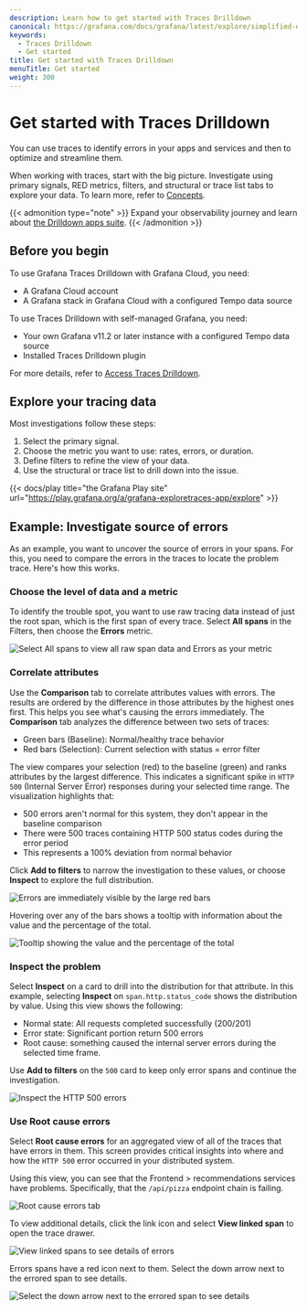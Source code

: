 ```yaml
---
description: Learn how to get started with Traces Drilldown
canonical: https://grafana.com/docs/grafana/latest/explore/simplified-exploration/traces/get-started/
keywords:
  - Traces Drilldown
  - Get started
title: Get started with Traces Drilldown
menuTitle: Get started
weight: 300
---
```


# Get started with Traces Drilldown

You can use traces to identify errors in your apps and services and then to optimize and streamline them.

When working with traces, start with the big picture.
Investigate using primary signals, RED metrics, filters, and structural or trace list tabs to explore your data.
To learn more, refer to [Concepts](../concepts/).

{{< admonition type="note" >}}
Expand your observability journey and learn about [the Drilldown apps suite](../../).
{{< /admonition >}}

<!-- Commenting out this video until we can replace it with a new one -->
<!-- {{< youtube id="a3uB1C2oHA4" >}} -->

## Before you begin

To use Grafana Traces Drilldown with Grafana Cloud, you need:

- A Grafana Cloud account
- A Grafana stack in Grafana Cloud with a configured Tempo data source

To use Traces Drilldown with self-managed Grafana, you need:

- Your own Grafana v11.2 or later instance with a configured Tempo data source
- Installed Traces Drilldown plugin

For more details, refer to [Access Traces Drilldown](../access/).

## Explore your tracing data

Most investigations follow these steps:

1. Select the primary signal.
1. Choose the metric you want to use: rates, errors, or duration.
1. Define filters to refine the view of your data.
1. Use the structural or trace list to drill down into the issue.

{{< docs/play title="the Grafana Play site" url="https://play.grafana.org/a/grafana-exploretraces-app/explore" >}}

## Example: Investigate source of errors

As an example, you want to uncover the source of errors in your spans.
For this, you need to compare the errors in the traces to locate the problem trace.
Here's how this works.

### Choose the level of data and a metric

To identify the trouble spot, you want to use raw tracing data instead of just the root span, which is the first span of every trace.
Select **All spans** in the Filters, then choose the **Errors** metric.

![Select All spans to view all raw span data and Errors as your metric](/media/docs/explore-traces/traces-drilldown-allspans-errors-red-v1.2.png "Select All spans to view all raw span data and Errors as your metric")

### Correlate attributes

Use the **Comparison** tab to correlate attributes values with errors. The results are ordered by the difference in those attributes by the highest ones first. This helps
you see what's causing the errors immediately.
The **Comparison** tab analyzes the difference between two sets of traces:

- Green bars (Baseline): Normal/healthy trace behavior
- Red bars (Selection): Current selection with status = error filter

The view compares your selection (red) to the baseline (green) and ranks attributes by the largest difference.
This indicates a significant spike in `HTTP 500` (Internal Server Error) responses during your selected time range.
The visualization highlights that:

- 500 errors aren't normal for this system, they don't appear in the baseline comparison
- There were 500 traces containing HTTP 500 status codes during the error period
- This represents a 100% deviation from normal behavior

Click **Add to filters** to narrow the investigation to these values, or choose **Inspect** to explore the full distribution.

![Errors are immediately visible by the large red bars](/media/docs/explore-traces/traces-drilldown-errors-comparison-http-status-code-v1.2.png "Errors are immediately visible by the large red bars")

Hovering over any of the bars shows a tooltip with information about the value and the percentage of the total.

![Tooltip showing the value and the percentage of the total](/media/docs/explore-traces/traces-drilldown-errors-hover-tooltip.png "Tooltip showing the value and the percentage of the total")

### Inspect the problem

Select **Inspect** on a card to drill into the distribution for that attribute.
In this example, selecting **Inspect** on `span.http.status_code` shows the distribution by value. Using this view shows the following:

- Normal state: All requests completed successfully (200/201)
- Error state: Significant portion return 500 errors
- Root cause: something caused the internal server errors during the selected time frame.

Use **Add to filters** on the `500` card to keep only error spans and continue the investigation.

![Inspect the HTTP 500 errors](/media/docs/explore-traces/traces-drilldown-errors-comparison-http-status-attr-selected-v1.2.png "Inspect the HTTP 500 errors")

### Use Root cause errors

Select **Root cause errors** for an aggregated view of all of the traces that have errors in them.
This screen provides critical insights into where and how the `HTTP 500` error occurred in your distributed system.

Using this view, you can see that the Frontend > recommendations services have problems. Specifically, that the `/api/pizza` endpoint chain is failing.

![Root cause errors tab](/media/docs/explore-traces/traces-drilldown-root-cause-errors-v1.2.png "Root cause errors tab")

To view additional details, click the link icon and select **View linked span** to open the trace drawer.

![View linked spans to see details of errors](/media/docs/explore-traces/traces-drilldown-root-cause-trace-drawer-v1.2.png "View linked spans to see details of errors")

Errors spans have a red icon next to them. Select the down arrow next to the errored span to see details.

![Select the down arrow next to the errored span to see details](/media/docs/explore-traces/traces-drilldown-root-cause-trace-expanded-v1.2.png "Select the down arrow next to the errored span to see details")